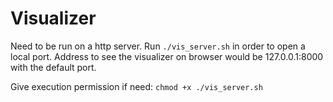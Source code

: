 # Visualizer

Need to be run on a http server.
Run ```./vis_server.sh``` in order to open a local port. Address to see the visualizer on 
browser would be 127.0.0.1:8000 with the default port.

Give execution permission if need: ```chmod +x ./vis_server.sh``` 
